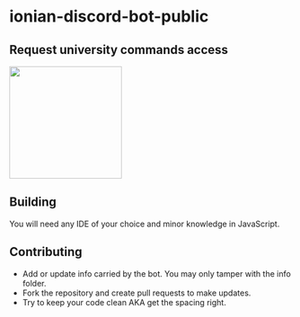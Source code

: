 # ionian-discord-bot-public

## Request university commands access

[<img src="https://cdn.icon-icons.com/icons2/1476/PNG/512/discord_101785.png" width="200" height="200"/>](https://discord.gg/uEypK8E)

## Building

You will need any IDE of your choice and minor knowledge in JavaScript.

## Contributing

- Add or update info carried by the bot. You may only tamper with the info folder.
- Fork the repository and create pull requests to make updates.
- Try to keep your code clean AKA get the spacing right.
